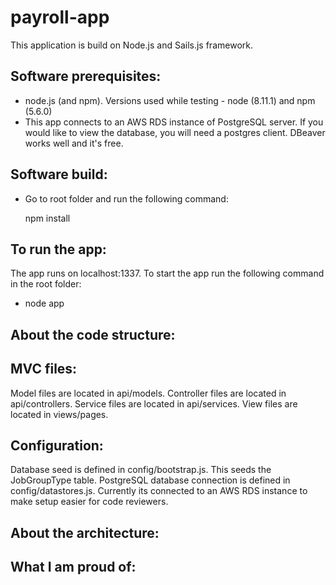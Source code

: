 # payroll-app

This application is build on Node.js and Sails.js framework.

## Software prerequisites:
* node.js (and npm). Versions used while testing - node (8.11.1) and npm (5.6.0)
* This app connects to an AWS RDS instance of PostgreSQL server. If you would like to view the database, you will need a postgres client. DBeaver works well and it's free. 

## Software build:
* Go to root folder and run the following command:

    npm install


## To run the app:

The app runs on localhost:1337. To start the app run the following command in the root folder:

* node app

## About the code structure:

## MVC files:
Model files are located in api/models.
Controller files are located in api/controllers.
Service files are located in api/services.
View files are located in views/pages.

## Configuration:
Database seed is defined in config/bootstrap.js. This seeds the JobGroupType table.
PostgreSQL database connection is defined in config/datastores.js. Currently its connected to an AWS RDS instance to make setup easier for code reviewers.

## About the architecture:



## What I am proud of:


